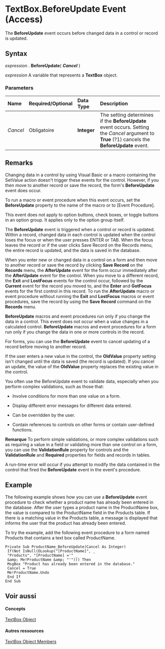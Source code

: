 
# TextBox.BeforeUpdate Event (Access)

The  **BeforeUpdate** event occurs before changed data in a control or record is updated.
 


## Syntax

*expression* . **BeforeUpdate**( ***Cancel*** )
 

 
*expression* A variable that represents a **TextBox** object.
 

 

### Parameters



|**Name**|**Required/Optional**|**Data Type**|**Description**|
|:-----|:-----|:-----|:-----|
| _Cancel_|Obligatoire|**Integer**|The setting determines if the  **BeforeUpdate** event occurs. Setting the _Cancel_ argument to **True** (?1) cancels the **BeforeUpdate** event.|

## Remarks

Changing data in a control by using Visual Basic or a macro containing the SetValue action doesn't trigger these events for the control. However, if you then move to another record or save the record, the form's  **BeforeUpdate** event does occur.
 

 
To run a macro or event procedure when this event occurs, set the  **BeforeUpdate** property to the name of the macro or to [Event Procedure].
 

 
This event does not apply to option buttons, check boxes, or toggle buttons in an option group. It applies only to the option group itself.
 

 
The  **BeforeUpdate** event is triggered when a control or record is updated. Within a record, changed data in each control is updated when the control loses the focus or when the user presses ENTER or TAB. When the focus leaves the record or if the user clicks Save Record on the Records menu, the entire record is updated, and the data is saved in the database.
 

 
When you enter new or changed data in a control on a form and then move to another record or save the record by clicking  **Save Record** on the **Records** menu, the **AfterUpdate** event for the form occur immediately after the **AfterUpdate** event for the control. When you move to a different record, the **Exit** and **LostFocus** events for the control occur, followed by the **Current** event for the record you moved to, and the **Enter** and **GotFocus** events for the first control in this record. To run the **AfterUpdate** macro or event procedure without running the **Exit** and **LostFocus** macros or event procedures, save the record by using the **Save Record** command on the **Records** menu.
 

 
 **BeforeUpdate** macros and event procedures run only if you change the data in a control. This event does not occur when a value changes in a calculated control. **BeforeUpdate** macros and event procedures for a form run only if you change the data in one or more controls in the record.
 

 
For forms, you can use the  **BeforeUpdate** event to cancel updating of a record before moving to another record.
 

 
If the user enters a new value in the control, the  **OldValue** property setting isn't changed until the data is saved (the record is updated). If you cancel an update, the value of the **OldValue** property replaces the existing value in the control.
 

 
You often use the BeforeUpdate event to validate data, especially when you perform complex validations, such as those that:
 

 

- Involve conditions for more than one value on a form.
    
 
- Display different error messages for different data entered.
    
 
- Can be overridden by the user.
    
 
- Contain references to controls on other forms or contain user-defined functions. 
    
 

 **Remarque**  To perform simple validations, or more complex validations such as requiring a value in a field or validating more than one control on a form, you can use the  **ValidationRule** property for controls and the **ValidationRule** and **Required** properties for fields and records in tables.
 

A run-time error will occur if you attempt to modify the data contained in the control that fired the  **BeforeUpdate** event in the event's procedure.
 

 

## Example

The following example shows how you can use a  **BeforeUpdate** event procedure to check whether a product name has already been entered in the database. After the user types a product name in the ProductName box, the value is compared to the ProductName field in the Products table. If there is a matching value in the Products table, a message is displayed that informs the user that the product has already been entered.
 

 
To try the example, add the following event procedure to a form named Products that contains a text box called ProductName.
 

 



```
Private Sub ProductName_BeforeUpdate(Cancel As Integer) 
 If(Not IsNull(DLookup("[ProductName]", _ 
 "Products", "[ProductName] ='" _ 
 &amp; Me!ProductName &amp; "'"))) Then 
 MsgBox "Product has already been entered in the database." 
 Cancel = True 
 Me!ProductName.Undo 
 End If 
End Sub
```


## Voir aussi


#### Concepts


 
[TextBox Object](d74fbe9a-0d40-7d28-956f-a2bfd0cfee45.md)
#### Autres ressources


 
[TextBox Object Members](http://msdn.microsoft.com/library/bb55abbc-902e-fc2d-bdff-063c55426cd0%28Office.15%29.aspx)